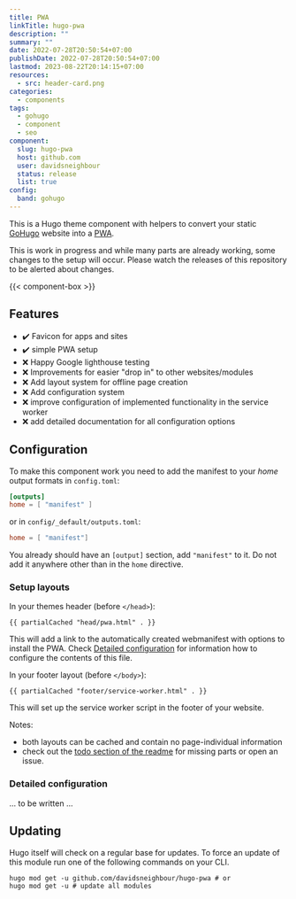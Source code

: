 ```yaml
---
title: PWA
linkTitle: hugo-pwa
description: ""
summary: ""
date: 2022-07-28T20:50:54+07:00
publishDate: 2022-07-28T20:50:54+07:00
lastmod: 2023-08-22T20:14:15+07:00
resources:
  - src: header-card.png
categories:
  - components
tags:
  - gohugo
  - component
  - seo
component:
  slug: hugo-pwa
  host: github.com
  user: davidsneighbour
  status: release
  list: true
config:
  band: gohugo
---
```


This is a Hugo theme component with helpers to convert your static [GoHugo](https://gohugo.io/) website into a [PWA](https://web.dev/progressive-web-apps/).

This is work in progress and while many parts are already working, some changes to the setup will occur. Please watch the releases of this repository to be alerted about changes.

{{< component-box >}}

## Features

- :heavy_check_mark: Favicon for apps and sites
- :heavy_check_mark: simple PWA setup
- :x: Happy Google lighthouse testing
- :x: Improvements for easier "drop in" to other websites/modules
- :x: Add layout system for offline page creation
- :x: Add configuration system
- :x: improve configuration of implemented functionality in the service worker
- :x: add detailed documentation for all configuration options


## Configuration

To make this component work you need to add the manifest to your _home_ output formats in `config.toml`:

```toml
[outputs]
home = [ "manifest" ]
```

or in `config/_default/outputs.toml`:

```toml
home = [ "manifest"]
```

You already should have an `[output]` section, add `"manifest"` to it. Do not add it anywhere other than in the `home` directive.

### Setup layouts

In your themes header (before `</head>`):

```go-html-template
{{ partialCached "head/pwa.html" . }}
```

This will add a link to the automatically created webmanifest with options to install the PWA. Check [Detailed configuration](#detailed-configuration) for information how to configure the contents of this file.

In your footer layout (before `</body>`):

```go-html-template
{{ partialCached "footer/service-worker.html" . }}
```

This will set up the service worker script in the footer of your website.

Notes:

- both layouts can be cached and contain no page-individual information
- check out the [todo section of the readme](#todo) for missing parts or open an issue.

### Detailed configuration

... to be written ...

## Updating

Hugo itself will check on a regular base for updates. To force an update of this module run one of the following commands on your CLI.

```shell
hugo mod get -u github.com/davidsneighbour/hugo-pwa # or
hugo mod get -u # update all modules
```
